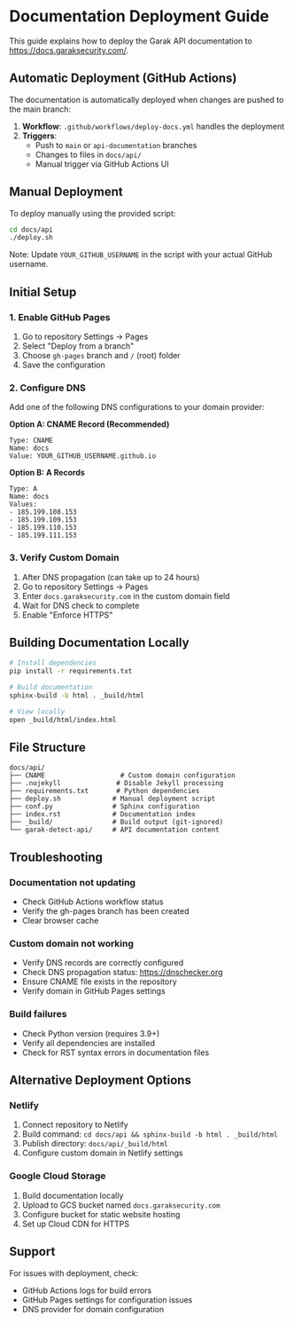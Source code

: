 # Documentation Deployment Guide

This guide explains how to deploy the Garak API documentation to https://docs.garaksecurity.com/.

## Automatic Deployment (GitHub Actions)

The documentation is automatically deployed when changes are pushed to the main branch:

1. **Workflow**: `.github/workflows/deploy-docs.yml` handles the deployment
2. **Triggers**: 
   - Push to `main` or `api-documentation` branches
   - Changes to files in `docs/api/`
   - Manual trigger via GitHub Actions UI

## Manual Deployment

To deploy manually using the provided script:

```bash
cd docs/api
./deploy.sh
```

Note: Update `YOUR_GITHUB_USERNAME` in the script with your actual GitHub username.

## Initial Setup

### 1. Enable GitHub Pages

1. Go to repository Settings → Pages
2. Select "Deploy from a branch"
3. Choose `gh-pages` branch and `/` (root) folder
4. Save the configuration

### 2. Configure DNS

Add one of the following DNS configurations to your domain provider:

**Option A: CNAME Record (Recommended)**
```
Type: CNAME
Name: docs
Value: YOUR_GITHUB_USERNAME.github.io
```

**Option B: A Records**
```
Type: A
Name: docs
Values:
- 185.199.108.153
- 185.199.109.153
- 185.199.110.153
- 185.199.111.153
```

### 3. Verify Custom Domain

1. After DNS propagation (can take up to 24 hours)
2. Go to repository Settings → Pages
3. Enter `docs.garaksecurity.com` in the custom domain field
4. Wait for DNS check to complete
5. Enable "Enforce HTTPS"

## Building Documentation Locally

```bash
# Install dependencies
pip install -r requirements.txt

# Build documentation
sphinx-build -b html . _build/html

# View locally
open _build/html/index.html
```

## File Structure

```
docs/api/
├── CNAME                   # Custom domain configuration
├── .nojekyll              # Disable Jekyll processing
├── requirements.txt       # Python dependencies
├── deploy.sh             # Manual deployment script
├── conf.py               # Sphinx configuration
├── index.rst             # Documentation index
├── _build/               # Build output (git-ignored)
└── garak-detect-api/     # API documentation content
```

## Troubleshooting

### Documentation not updating
- Check GitHub Actions workflow status
- Verify the gh-pages branch has been created
- Clear browser cache

### Custom domain not working
- Verify DNS records are correctly configured
- Check DNS propagation status: https://dnschecker.org
- Ensure CNAME file exists in the repository
- Verify domain in GitHub Pages settings

### Build failures
- Check Python version (requires 3.9+)
- Verify all dependencies are installed
- Check for RST syntax errors in documentation files

## Alternative Deployment Options

### Netlify
1. Connect repository to Netlify
2. Build command: `cd docs/api && sphinx-build -b html . _build/html`
3. Publish directory: `docs/api/_build/html`
4. Configure custom domain in Netlify settings

### Google Cloud Storage
1. Build documentation locally
2. Upload to GCS bucket named `docs.garaksecurity.com`
3. Configure bucket for static website hosting
4. Set up Cloud CDN for HTTPS

## Support

For issues with deployment, check:
- GitHub Actions logs for build errors
- GitHub Pages settings for configuration issues
- DNS provider for domain configuration